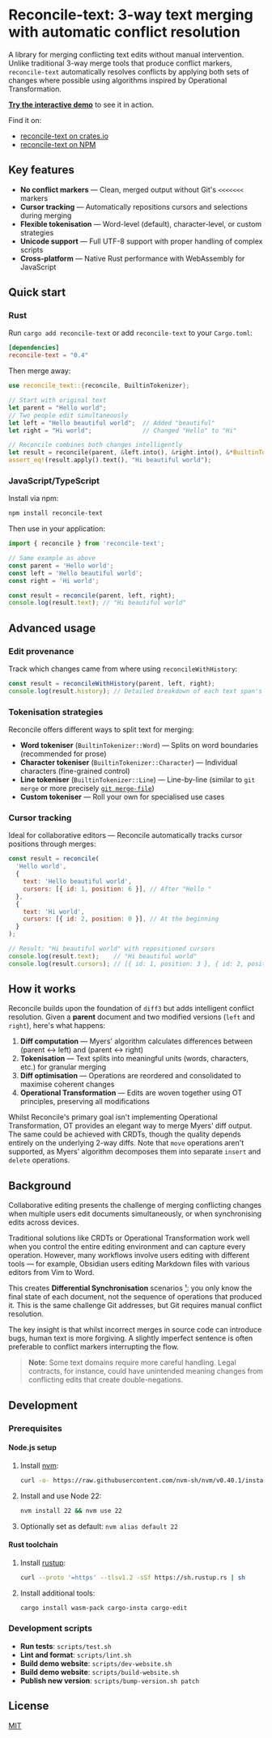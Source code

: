 # Reconcile-text: 3-way text merging with automatic conflict resolution

A library for merging conflicting text edits without manual intervention. Unlike traditional 3-way merge tools that produce conflict markers, `reconcile-text` automatically resolves conflicts by applying both sets of changes where possible using algorithms inspired by Operational Transformation.

**[Try the interactive demo](https://schmelczer.dev/reconcile)** to see it in action.

Find it on:

- [reconcile-text on crates.io](https://crates.io/crates/reconcile-text)
- [reconcile-text on NPM](https://www.npmjs.com/package/reconcile-text)

## Key features

- **No conflict markers** — Clean, merged output without Git's `<<<<<<<` markers
- **Cursor tracking** — Automatically repositions cursors and selections during merging
- **Flexible tokenisation** — Word-level (default), character-level, or custom strategies
- **Unicode support** — Full UTF-8 support with proper handling of complex scripts
- **Cross-platform** — Native Rust performance with WebAssembly for JavaScript

## Quick start

### Rust

Run `cargo add reconcile-text` or add `reconcile-text` to your `Cargo.toml`:

```toml
[dependencies]
reconcile-text = "0.4"
```

Then merge away:

```rust
use reconcile_text::{reconcile, BuiltinTokenizer};

// Start with original text
let parent = "Hello world";
// Two people edit simultaneously
let left = "Hello beautiful world";  // Added "beautiful"
let right = "Hi world";              // Changed "Hello" to "Hi"

// Reconcile combines both changes intelligently
let result = reconcile(parent, &left.into(), &right.into(), &*BuiltinTokenizer::Word);
assert_eq!(result.apply().text(), "Hi beautiful world");
```

### JavaScript/TypeScript

Install via npm:

```bash
npm install reconcile-text
```

Then use in your application:

```javascript
import { reconcile } from 'reconcile-text';

// Same example as above
const parent = 'Hello world';
const left = 'Hello beautiful world';
const right = 'Hi world';

const result = reconcile(parent, left, right);
console.log(result.text); // "Hi beautiful world"
```

## Advanced usage

### Edit provenance

Track which changes came from where using `reconcileWithHistory`:

```javascript
const result = reconcileWithHistory(parent, left, right);
console.log(result.history); // Detailed breakdown of each text span's origin
```

### Tokenisation strategies

Reconcile offers different ways to split text for merging:

- **Word tokeniser** (`BuiltinTokenizer::Word`) — Splits on word boundaries (recommended for prose)
- **Character tokeniser** (`BuiltinTokenizer::Character`) — Individual characters (fine-grained control)
- **Line tokeniser** (`BuiltinTokenizer::Line`) — Line-by-line (similar to `git merge` or more precisely [`git merge-file`](https://git-scm.com/docs/git-merge-file))
- **Custom tokeniser** — Roll your own for specialised use cases

### Cursor tracking

Ideal for collaborative editors — Reconcile automatically tracks cursor positions through merges:

```javascript
const result = reconcile(
  'Hello world',
  {
    text: 'Hello beautiful world',
    cursors: [{ id: 1, position: 6 }], // After "Hello "
  },
  {
    text: 'Hi world',
    cursors: [{ id: 2, position: 0 }], // At the beginning
  }
);

// Result: "Hi beautiful world" with repositioned cursors
console.log(result.text);    // "Hi beautiful world"
console.log(result.cursors); // [{ id: 1, position: 3 }, { id: 2, position: 0 }]
```

## How it works

Reconcile builds upon the foundation of `diff3` but adds intelligent conflict resolution. Given a **parent** document and two modified versions (`left` and `right`), here's what happens:

1. **Diff computation** — Myers' algorithm calculates differences between (parent ↔ left) and (parent ↔ right)
2. **Tokenisation** — Text splits into meaningful units (words, characters, etc.) for granular merging
3. **Diff optimisation** — Operations are reordered and consolidated to maximise coherent changes
4. **Operational Transformation** — Edits are woven together using OT principles, preserving all modifications

Whilst Reconcile's primary goal isn't implementing Operational Transformation, OT provides an elegant way to merge Myers' diff output. The same could be achieved with CRDTs, though the quality depends entirely on the underlying 2-way diffs. Note that `move` operations aren't supported, as Myers' algorithm decomposes them into separate `insert` and `delete` operations.

## Background

Collaborative editing presents the challenge of merging conflicting changes when multiple users edit documents simultaneously, or when synchronising edits across devices.

Traditional solutions like CRDTs or Operational Transformation work well when you control the entire editing environment and can capture every operation. However, many workflows involve users editing with different tools — for example, Obsidian users editing Markdown files with various editors from Vim to Word.

This creates **Differential Synchronisation** scenarios [¹]: you only know the final state of each document, not the sequence of operations that produced it. This is the same challenge Git addresses, but Git requires manual conflict resolution.

The key insight is that whilst incorrect merges in source code can introduce bugs, human text is more forgiving. A slightly imperfect sentence is often preferable to conflict markers interrupting the flow.

> **Note**: Some text domains require more careful handling. Legal contracts, for instance, could have unintended meaning changes from conflicting edits that create double-negations.

## Development

### Prerequisites

#### Node.js setup

1. Install [nvm](https://github.com/nvm-sh/nvm):
   ```bash
   curl -o- https://raw.githubusercontent.com/nvm-sh/nvm/v0.40.1/install.sh | bash
   ```
2. Install and use Node 22:
   ```bash
   nvm install 22 && nvm use 22
   ```
3. Optionally set as default: `nvm alias default 22`

#### Rust toolchain

1. Install [rustup](https://rustup.rs):
   ```bash
   curl --proto '=https' --tlsv1.2 -sSf https://sh.rustup.rs | sh
   ```
2. Install additional tools:
   ```bash
   cargo install wasm-pack cargo-insta cargo-edit
   ```

### Development scripts

- **Run tests**: `scripts/test.sh`
- **Lint and format**: `scripts/lint.sh`
- **Build demo website**: `scripts/dev-website.sh`
- **Build demo website**: `scripts/build-website.sh`
- **Publish new version**: `scripts/bump-version.sh patch`

## License

[MIT](./LICENSE)

[¹]: https://static.googleusercontent.com/media/research.google.com/en//pubs/archive/35605.pdf
